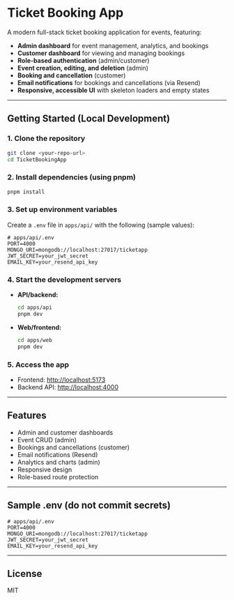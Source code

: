 # Ticket Booking App

A modern full-stack ticket booking application for events, featuring:

- **Admin dashboard** for event management, analytics, and bookings
- **Customer dashboard** for viewing and managing bookings
- **Role-based authentication** (admin/customer)
- **Event creation, editing, and deletion** (admin)
- **Booking and cancellation** (customer)
- **Email notifications** for bookings and cancellations (via Resend)
- **Responsive, accessible UI** with skeleton loaders and empty states

---

## Getting Started (Local Development)

### 1. Clone the repository
```bash
git clone <your-repo-url>
cd TicketBookingApp
```

### 2. Install dependencies (using pnpm)
```bash
pnpm install
```

### 3. Set up environment variables
Create a `.env` file in `apps/api/` with the following (sample values):
```env
# apps/api/.env
PORT=4000
MONGO_URI=mongodb://localhost:27017/ticketapp
JWT_SECRET=your_jwt_secret
EMAIL_KEY=your_resend_api_key
```

### 4. Start the development servers
- **API/backend:**
  ```bash
  cd apps/api
  pnpm dev
  ```
- **Web/frontend:**
  ```bash
  cd apps/web
  pnpm dev
  ```

### 5. Access the app
- Frontend: [http://localhost:5173](http://localhost:5173)
- Backend API: [http://localhost:4000](http://localhost:4000)

---

## Features
- Admin and customer dashboards
- Event CRUD (admin)
- Bookings and cancellations (customer)
- Email notifications (Resend)
- Analytics and charts (admin)
- Responsive design
- Role-based route protection

---

## Sample .env (do not commit secrets)
```env
# apps/api/.env
PORT=4000
MONGO_URI=mongodb://localhost:27017/ticketapp
JWT_SECRET=your_jwt_secret
EMAIL_KEY=your_resend_api_key
```

---

## License
MIT
